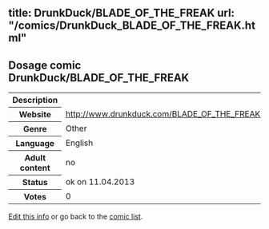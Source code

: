 title: DrunkDuck/BLADE_OF_THE_FREAK
url: "/comics/DrunkDuck_BLADE_OF_THE_FREAK.html"
---
Dosage comic DrunkDuck/BLADE_OF_THE_FREAK
-----------------------------------------

<table class="comicinfo">
<tr>
<th>Description</th><td></td>
</tr>
<tr>
<th>Website</th><td><a href="http://www.drunkduck.com/BLADE_OF_THE_FREAK/">http://www.drunkduck.com/BLADE_OF_THE_FREAK/</a></td>
</tr>
<tr>
<th>Genre</th><td>Other</td>
</tr>
<tr>
<th>Language</th><td>English</td>
</tr>
<tr>
<th>Adult content</th><td>no</td>
</tr>
<tr>
<th>Status</th><td>ok on 11.04.2013</td>
</tr>
<tr>
<th>Votes</th><td>0</div></td>
</tr>
</table>

[Edit this info](/comics/DrunkDuck_BLADE_OF_THE_FREAK_edit.html) or go back to the [comic list](../comic-index.html).
